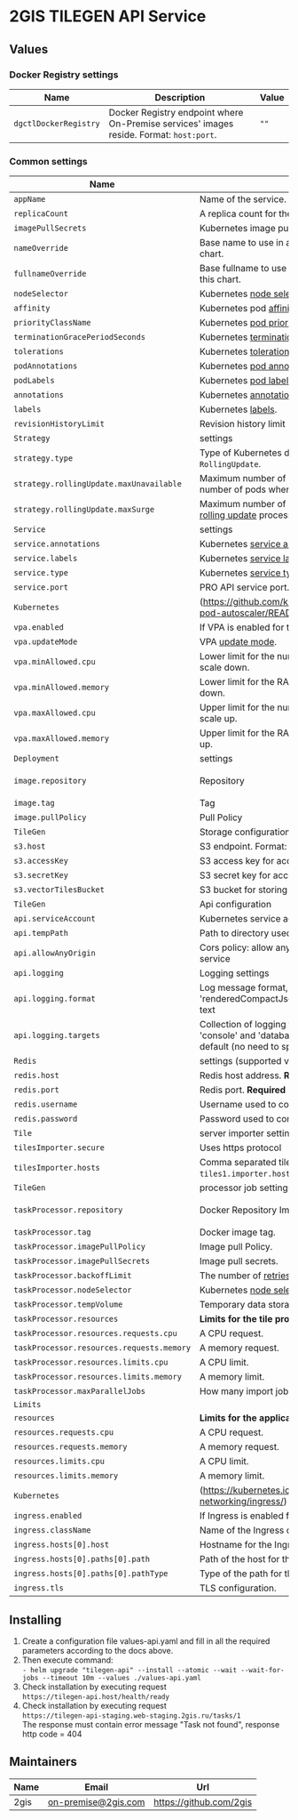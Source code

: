 # 2GIS TILEGEN API Service

## Values

### Docker Registry settings

| Name                  | Description                                                                             | Value |
| --------------------- | --------------------------------------------------------------------------------------- | ----- |
| `dgctlDockerRegistry` | Docker Registry endpoint where On-Premise services' images reside. Format: `host:port`. | `""`  |

### **Common settings**

| Name                                      | Description                                                                                                                                                                                              | Value                               |
| ----------------------------------------- | -------------------------------------------------------------------------------------------------------------------------------------------------------------------------------------------------------- | ----------------------------------- |
| `appName`                                 | Name of the service.                                                                                                                                                                                     | `tilegen-api`                       |
| `replicaCount`                            | A replica count for the pod.                                                                                                                                                                             | `1`                                 |
| `imagePullSecrets`                        | Kubernetes image pull secrets.                                                                                                                                                                           | `[]`                                |
| `nameOverride`                            | Base name to use in all the Kubernetes entities deployed by this chart.                                                                                                                                  | `""`                                |
| `fullnameOverride`                        | Base fullname to use in all the Kubernetes entities deployed by this chart.                                                                                                                              | `""`                                |
| `nodeSelector`                            | Kubernetes [node selectors](https://kubernetes.io/docs/concepts/scheduling-eviction/assign-pod-node/#nodeselector).                                                                                      | `{}`                                |
| `affinity`                                | Kubernetes pod [affinity settings](https://kubernetes.io/docs/concepts/scheduling-eviction/assign-pod-node/#node-affinity).                                                                              | `{}`                                |
| `priorityClassName`                       | Kubernetes [pod priority](https://kubernetes.io/docs/concepts/scheduling-eviction/pod-priority-preemption/).                                                                                             | `""`                                |
| `terminationGracePeriodSeconds`           | Kubernetes [termination grace period](https://kubernetes.io/docs/concepts/containers/container-lifecycle-hooks/).                                                                                        | `60`                                |
| `tolerations`                             | Kubernetes [tolerations](https://kubernetes.io/docs/concepts/scheduling-eviction/taint-and-toleration/) settings.                                                                                        | `[]`                                |
| `podAnnotations`                          | Kubernetes [pod annotations](https://kubernetes.io/docs/concepts/overview/working-with-objects/annotations/).                                                                                            | `{}`                                |
| `podLabels`                               | Kubernetes [pod labels](https://kubernetes.io/docs/concepts/overview/working-with-objects/labels/).                                                                                                      | `{}`                                |
| `annotations`                             | Kubernetes [annotations](https://kubernetes.io/docs/concepts/overview/working-with-objects/annotations/).                                                                                                | `{}`                                |
| `labels`                                  | Kubernetes [labels](https://kubernetes.io/docs/concepts/overview/working-with-objects/labels/).                                                                                                          | `{}`                                |
| `revisionHistoryLimit`                    | Revision history limit (used for [rolling back](https://kubernetes.io/docs/concepts/configuration/manage-resources-containers/) a deployment).                                                           | `3`                                 |
| `Strategy`                                | settings                                                                                                                                                                                                 |                                     |
| `strategy.type`                           | Type of Kubernetes deployment. Can be `Recreate` or `RollingUpdate`.                                                                                                                                     | `RollingUpdate`                     |
| `strategy.rollingUpdate.maxUnavailable`   | Maximum number of pods that can be created over the desired number of pods when doing [rolling update](https://kubernetes.io/docs/concepts/workloads/controllers/deployment/#rolling-update-deployment). | `0`                                 |
| `strategy.rollingUpdate.maxSurge`         | Maximum number of pods that can be unavailable during the [rolling update](https://kubernetes.io/docs/concepts/workloads/controllers/deployment/#rolling-update-deployment) process.                     | `1`                                 |
| `Service`                                 | settings                                                                                                                                                                                                 |                                     |
| `service.annotations`                     | Kubernetes [service annotations](https://kubernetes.io/docs/concepts/overview/working-with-objects/annotations/)                                                                                         | `{}`                                |
| `service.labels`                          | Kubernetes [service labels](https://kubernetes.io/docs/concepts/overview/working-with-objects/labels/).                                                                                                  | `{}`                                |
| `service.type`                            | Kubernetes [service type](https://kubernetes.io/docs/concepts/services-networking/service/#publishing-services-service-types).                                                                           | `ClusterIP`                         |
| `service.port`                            | PRO API service port.                                                                                                                                                                                    | `80`                                |
| `Kubernetes`                              | (https://github.com/kubernetes/autoscaler/blob/master/vertical-pod-autoscaler/README.md) settings                                                                                                        |                                     |
| `vpa.enabled`                             | If VPA is enabled for the service.                                                                                                                                                                       | `false`                             |
| `vpa.updateMode`                          | VPA [update mode](https://github.com/kubernetes/autoscaler/tree/master/vertical-pod-autoscaler#quick-start).                                                                                             | `Auto`                              |
| `vpa.minAllowed.cpu`                      | Lower limit for the number of CPUs to which the autoscaler can scale down.                                                                                                                               | `100m`                              |
| `vpa.minAllowed.memory`                   | Lower limit for the RAM size to which the autoscaler can scale down.                                                                                                                                     | `256M`                              |
| `vpa.maxAllowed.cpu`                      | Upper limit for the number of CPUs to which the autoscaler can scale up.                                                                                                                                 | `1`                                 |
| `vpa.maxAllowed.memory`                   | Upper limit for the RAM size to which the autoscaler can scale up.                                                                                                                                       | `1024M`                             |
| `Deployment`                              | settings                                                                                                                                                                                                 |                                     |
| `image.repository`                        | Repository                                                                                                                                                                                               | `2gis-on-premise/tilegen-api`       |
| `image.tag`                               | Tag                                                                                                                                                                                                      | `1.1.6`                             |
| `image.pullPolicy`                        | Pull Policy                                                                                                                                                                                              | `IfNotPresent`                      |
| `TileGen`                                 | Storage configuration                                                                                                                                                                                    |                                     |
| `s3.host`                                 | S3 endpoint. Format: `host:port`. **Required**                                                                                                                                                           | `""`                                |
| `s3.accessKey`                            | S3 access key for accessing the bucket. **Required**                                                                                                                                                     | `""`                                |
| `s3.secretKey`                            | S3 secret key for accessing the bucket. **Required**                                                                                                                                                     | `""`                                |
| `s3.vectorTilesBucket`                    | S3 bucket for storing vector tiles data. **Required**                                                                                                                                                    | `""`                                |
| `TileGen`                                 | Api configuration                                                                                                                                                                                        |                                     |
| `api.serviceAccount`                      | Kubernetes service account                                                                                                                                                                               | `runner`                            |
| `api.tempPath`                            | Path to directory used for temp data                                                                                                                                                                     | `/tmp`                              |
| `api.allowAnyOrigin`                      | Cors policy: allow any origin to perform requests to pro-api service                                                                                                                                     | `false`                             |
| `api.logging`                             | Logging settings                                                                                                                                                                                         |                                     |
| `api.logging.format`                      | Log message format, possible options: 'default' - compact json, 'renderedCompactJson' - rendered json format, 'simple' - plain text                                                                      | `simple`                            |
| `api.logging.targets`                     | Collection of logging targets divided by comma. Currently only 'console' and 'database' are supported. Console is used by default (no need to specify).                                                  | `""`                                |
| `Redis`                                   | settings (supported version 6.x)                                                                                                                                                                         |                                     |
| `redis.host`                              | Redis host address. **Required**                                                                                                                                                                         | `""`                                |
| `redis.port`                              | Redis port. **Required**                                                                                                                                                                                 | `6379`                              |
| `redis.username`                          | Username used to connect to Redis                                                                                                                                                                        | `""`                                |
| `redis.password`                          | Password used to connect to Redis                                                                                                                                                                        | `""`                                |
| `Tile`                                    | server importer settings                                                                                                                                                                                 |                                     |
| `tilesImporter.secure`                    | Uses https protocol                                                                                                                                                                                      | `false`                             |
| `tilesImporter.hosts`                     | Comma separated tile server importer hosts. Example: `tiles1.importer.host,tiles2.importer.host` **Required**                                                                                            | `""`                                |
| `TileGen`                                 | processor job settings                                                                                                                                                                                   |                                     |
| `taskProcessor.repository`                | Docker Repository Image.                                                                                                                                                                                 | `2gis-on-premise/tilegen-processor` |
| `taskProcessor.tag`                       | Docker image tag.                                                                                                                                                                                        | `1.1.6`                             |
| `taskProcessor.imagePullPolicy`           | Image pull Policy.                                                                                                                                                                                       | `IfNotPresent`                      |
| `taskProcessor.imagePullSecrets`          | Image pull secrets.                                                                                                                                                                                      | `[]`                                |
| `taskProcessor.backoffLimit`              | The number of [retries](https://kubernetes.io/docs/concepts/workloads/controllers/job/#pod-backoff-failure-policy) before considering a Job as failed.                                                   | `1`                                 |
| `taskProcessor.nodeSelector`              | Kubernetes [node selectors](https://kubernetes.io/docs/concepts/scheduling-eviction/assign-pod-node/#nodeselector).                                                                                      | `{}`                                |
| `taskProcessor.tempVolume`                | Temporary data storage volume                                                                                                                                                                            | `{}`                                |
| `taskProcessor.resources`                 | **Limits for the tile processor job**                                                                                                                                                                    |                                     |
| `taskProcessor.resources.requests.cpu`    | A CPU request.                                                                                                                                                                                           | `1`                                 |
| `taskProcessor.resources.requests.memory` | A memory request.                                                                                                                                                                                        | `1Gi`                               |
| `taskProcessor.resources.limits.cpu`      | A CPU limit.                                                                                                                                                                                             | `4`                                 |
| `taskProcessor.resources.limits.memory`   | A memory limit.                                                                                                                                                                                          | `24Gi`                              |
| `taskProcessor.maxParallelJobs`           | How many import jobs can be run simultaneously                                                                                                                                                           | `1`                                 |
| `Limits`                                  |                                                                                                                                                                                                          |                                     |
| `resources`                               | **Limits for the application service**                                                                                                                                                                   |                                     |
| `resources.requests.cpu`                  | A CPU request.                                                                                                                                                                                           | `400m`                              |
| `resources.requests.memory`               | A memory request.                                                                                                                                                                                        | `256M`                              |
| `resources.limits.cpu`                    | A CPU limit.                                                                                                                                                                                             | `1`                                 |
| `resources.limits.memory`                 | A memory limit.                                                                                                                                                                                          | `1024M`                             |
| `Kubernetes`                              | (https://kubernetes.io/docs/concepts/services-networking/ingress/) settings                                                                                                                              |                                     |
| `ingress.enabled`                         | If Ingress is enabled for the service.                                                                                                                                                                   | `false`                             |
| `ingress.className`                       | Name of the Ingress controller class.                                                                                                                                                                    | `nginx`                             |
| `ingress.hosts[0].host`                   | Hostname for the Ingress service.                                                                                                                                                                        | `tilegen-api.host`                  |
| `ingress.hosts[0].paths[0].path`          | Path of the host for the Ingress service.                                                                                                                                                                | `/`                                 |
| `ingress.hosts[0].paths[0].pathType`      | Type of the path for the Ingress service.                                                                                                                                                                | `Prefix`                            |
| `ingress.tls`                             | TLS configuration.                                                                                                                                                                                       | `[]`                                |


## Installing

1. Create a configuration file values-api.yaml and fill in all the required parameters according to the docs above.
2. Then execute command:<br/>
`- helm upgrade "tilegen-api" --install --atomic --wait --wait-for-jobs --timeout 10m --values ./values-api.yaml`
3. Check installation by executing request<br/>
`https://tilegen-api.host/health/ready`
4. Check installation by executing request<br/>
`https://tilegen-api-staging.web-staging.2gis.ru/tasks/1`
<br/>The response must contain error message "Task not found", response http code = 404

## Maintainers

| Name | Email | Url |
| ---- | ------ | --- |
| 2gis | <on-premise@2gis.com> | <https://github.com/2gis> |

